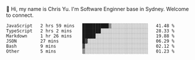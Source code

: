 👋 Hi, my name is Chris Yu. I'm Software Enginner base in Sydney. Welcome to connect.

<!--START_SECTION:waka-->

```text
JavaScript   2 hrs 59 mins   ██████████▒░░░░░░░░░░░░░░   41.48 %
TypeScript   2 hrs 2 mins    ███████░░░░░░░░░░░░░░░░░░   28.33 %
Markdown     1 hr 26 mins    █████░░░░░░░░░░░░░░░░░░░░   19.88 %
JSON         27 mins         █▓░░░░░░░░░░░░░░░░░░░░░░░   06.29 %
Bash         9 mins          ▓░░░░░░░░░░░░░░░░░░░░░░░░   02.12 %
Other        5 mins          ▒░░░░░░░░░░░░░░░░░░░░░░░░   01.23 %
```

<!--END_SECTION:waka-->
